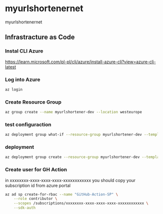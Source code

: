 # myurlshortenernet

myurlshortenernet

## Infrastracture as Code

### Instal CLI Azure

https://learn.microsoft.com/pl-pl/cli/azure/install-azure-cli?view=azure-cli-latest

### Log into Azure

```bash
az login
```

### Create Resource Group

```bash
az group create --name myurlshortener-dev --location westeurope
```

### test configuraction

```bash
az deployment group what-if --resource-group myurlshortener-dev --template-file infrastructure/main.bicep
```

### deployment

```bash
az deployment group create --resource-group myurlshortener-dev --template-file infrastructure/main.bicep
```

### Create user for GH Action
in xxxxxxxx-xxxx-xxxx-xxxx-xxxxxxxxxxxx you should copy your subscription id from azure portal
```bash
az ad sp create-for-rbac --name "GitHub-Action-SP" \
    --role contributor \
    --scopes /subscriptions/xxxxxxxx-xxxx-xxxx-xxxx-xxxxxxxxxxxx \
    --sdk-auth
```
